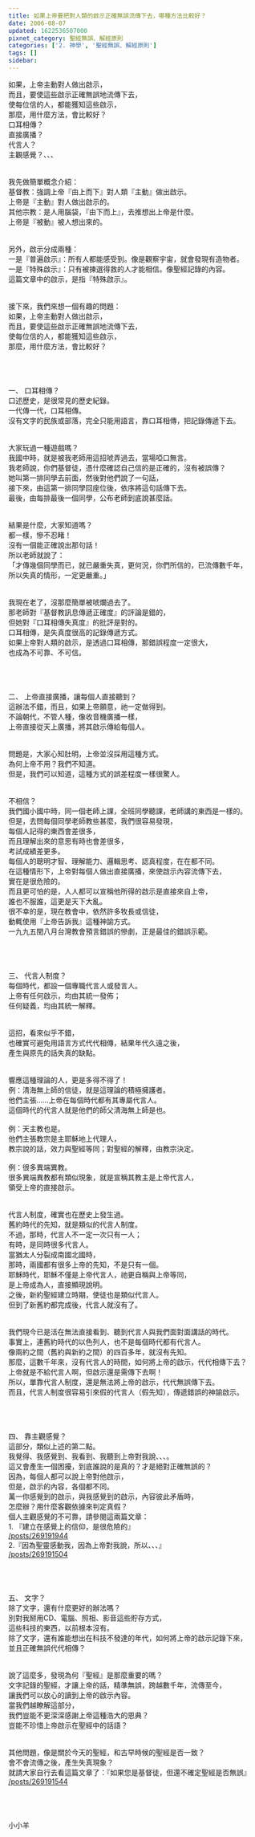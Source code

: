 ```yaml
---
title: 如果上帝要把對人類的啟示正確無誤流傳下去，哪種方法比較好？
date: 2006-08-07
updated: 1622536507000
pixnet_category: 聖經無誤、解經原則
categories: ['2. 神學', '聖經無誤、解經原則']
tags: []
sidebar: 
---
```


<div>如果，上帝主動對人做出啟示，</div>
<div>而且，要使這些啟示正確無誤地流傳下去，</div>
<div>使每位信的人，都能獲知這些啟示，</div>
<div>那麼，用什麼方法，會比較好？</div>
<div>口耳相傳？</div>
<div>直接廣播？</div>
<div>代言人？</div>
<div>主觀感覺？、、、 </div>
<div> </div>
<div> </div>
<div>我先做簡單概念介紹：</div>
<div>基督教：強調上帝『由上而下』對人類『主動』做出啟示。</div>
<div>上帝是『主動』對人做出啟示的。</div>
<div>其他宗教：是人用腦袋，『由下而上』，去推想出上帝是什麼。</div>
<div>上帝是『被動』被人想出來的。</div>
<div> </div>
<div> </div>
<div>另外，啟示分成兩種：</div>
<div>一是『普遍啟示』：所有人都能感受到。像是觀察宇宙，就會發現有造物者。</div>
<div>一是『特殊啟示』：只有被揀選得救的人才能相信。像聖經記錄的內容。</div>
<div>這篇文章中的啟示，是指『特殊啟示』。</div>
<div> </div>
<div> </div>
<div>接下來，我們來想一個有趣的問題：</div>
<div>如果，上帝主動對人做出啟示，</div>
<div>而且，要使這些啟示正確無誤地流傳下去，</div>
<div>使每位信的人，都能獲知這些啟示，</div>
<div>那麼，用什麼方法，會比較好？</div>
<div> </div>
<div> </div>
<div> </div>
<div> </div>
<div>一、 口耳相傳？</div>
<div>口述歷史，是很常見的歷史紀錄。</div>
<div>一代傳一代，口耳相傳。</div>
<div>沒有文字的民族或部落，完全只能用語言，靠口耳相傳，把記錄傳遞下去。</div>
<div> </div>
<div> </div>
<div>大家玩過一種遊戲嗎？</div>
<div>我國中時，就是被我老師用這招唬弄過去，當場啞口無言。</div>
<div>我老師說，你們基督徒，憑什麼確認自己信的是正確的，沒有被誤傳？</div>
<div>她叫第一排同學去前面，然後對他們說了一句話，</div>
<div>接下來，由這第一排同學回座位後，依序將這句話傳下去。</div>
<div>最後，由每排最後一個同學，公布老師到底說甚麼話。</div>
<div> </div>
<div> </div>
<div>結果是什麼，大家知道嗎？</div>
<div>都一樣，慘不忍睹！</div>
<div>沒有一個能正確說出那句話！</div>
<div>所以老師就說了：</div>
<div>「才傳幾個同學而已，就已嚴重失真，更何況，你們所信的，已流傳數千年，</div>
<div>所以失真的情形，一定更嚴重。」</div>
<div> </div>
<div> </div>
<div>我現在老了，沒那麼簡單被唬爛過去了。</div>
<div>那老師對『基督教訊息傳遞正確度』的評論是錯的，</div>
<div>但她對『口耳相傳失真度』的批評是對的。</div>
<div>口耳相傳，是失真度很高的記錄傳遞方式。</div>
<div>如果上帝對人類的啟示，是透過口耳相傳，那錯誤程度一定很大，</div>
<div>也成為不可靠、不可信。</div>
<div> </div>
<div> </div>
<div> </div>
<div> </div>
<div>二、 上帝直接廣播，讓每個人直接聽到？</div>
<div>這辦法不錯，而且，如果上帝願意，祂一定做得到。</div>
<div>不論朝代，不管人種，像收音機廣播一樣，</div>
<div>上帝直接從天上廣播，將其啟示傳給每個人。</div>
<div> </div>
<div> </div>
<div>問題是，大家心知肚明，上帝並沒採用這種方式。</div>
<div>為何上帝不用？我們不知道。</div>
<div>但是，我們可以知道，這種方式的誤差程度一樣很驚人。</div>
<div> </div>
<div> </div>
<div>不相信？</div>
<div>我們國小國中時，同一個老師上課，全班同學聽課，老師講的東西是一樣的。</div>
<div>但是，去問每個同學老師教些甚麼，我們很容易發現，</div>
<div>每個人記得的東西會差很多，</div>
<div>而且理解出來的意思有時也會差很多，</div>
<div>考試成績差更多。</div>
<div>每個人的聰明才智、理解能力、邏輯思考、認真程度，在在都不同。</div>
<div>在這種情形下，上帝對每個人做出直接廣播，來使啟示內容流傳下去，</div>
<div>實在是很危險的。</div>
<div>而且更可怕的是，人人都可以宣稱他所得的啟示是直接來自上帝，</div>
<div>誰也不服誰，這更是天下大亂。</div>
<div>很不幸的是，現在教會中，依然許多牧長或信徒，</div>
<div>動輒使用『上帝告訴我』這種神諭方式。</div>
<div>一九九五閏八月台灣教會預言錯誤的慘劇，正是最佳的錯誤示範。</div>
<div> </div>
<div> </div>
<div> </div>
<div> </div>
<div>三、 代言人制度？</div>
<div>每個時代，都設一個專職代言人或發言人。</div>
<div>上帝有任何啟示，均由其統一發佈；</div>
<div>任何疑義，均由其統一解釋。</div>
<div> </div>
<div> </div>
<div>這招，看來似乎不錯，</div>
<div>也確實可避免用語言方式代代相傳，結果年代久遠之後，</div>
<div>產生與原先的話失真的缺點。</div>
<div> </div>
<div> </div>
<div>響應這種理論的人，更是多得不得了！</div>
<div>例：清海無上師的信徒，就是這理論的積極擁護者。</div>
<div>他們主張……上帝在每個時代都有其專屬代言人。</div>
<div>這個時代的代言人就是他們的師父清海無上師是也。</div>
<div> </div>
<div>例：天主教也是。</div>
<div>他們主張教宗是主耶穌地上代理人，</div>
<div>教宗說的話，效力與聖經等同；對聖經的解釋，由教宗決定。</div>
<div> </div>
<div>例：很多異端異教。</div>
<div>很多異端異教都有類似現象，就是宣稱其教主是上帝代言人，</div>
<div>領受上帝的直接啟示。</div>
<div> </div>
<div> </div>
<div>代言人制度，確實也在歷史上發生過。</div>
<div>舊約時代的先知，就是類似的代言人制度。</div>
<div>不過，那時，代言人不一定一次只有一人；</div>
<div>有時，是同時很多代言人。</div>
<div>當猶太人分裂成南國北國時，</div>
<div>那時，兩國都有很多上帝的先知，不是只有一個。</div>
<div>耶穌時代，耶穌不僅是上帝代言人，祂更自稱與上帝等同，</div>
<div>是上帝成為人，直接顯現說明。</div>
<div>之後，新約聖經建立時期，使徒也是類似代言人。</div>
<div>但到了新舊約都完成後，代言人就沒有了。</div>
<div> </div>
<div> </div>
<div>我們現今已是活在無法直接看到、聽到代言人與我們面對面講話的時代。</div>
<div>事實上，連舊約時代的以色列人，也不是每個時代都有代言人。</div>
<div>像兩約之間（舊約與新約之間）的四百多年，就沒有先知。</div>
<div>那麼，這數千年來，沒有代言人的時間，如何將上帝的啟示，代代相傳下去？</div>
<div>上帝就是不給代言人啊，但啟示還是需傳下去啊！</div>
<div>所以，單靠代言人制度，還是無法將上帝的啟示，代代無誤傳下去。</div>
<div>而且，代言人制度很容易引來假的代言人（假先知），傳遞錯誤的神諭啟示。</div>
<div> </div>
<div> </div>
<div> </div>
<div> </div>
<div>四、 靠主觀感覺？</div>
<div>這部分，類似上述的第二點。</div>
<div>我覺得、我感覺到、我看到、我聽到上帝對我說、、、。</div>
<div>這又會產生一個困擾，到底誰說的是真的？才是絕對正確無誤的？</div>
<div>因為，每個人都可以說上帝對他啟示，</div>
<div>但是，啟示的內容，各個都不同。</div>
<div>萬一你感覺到的啟示，與我感覺到的啟示，內容彼此矛盾時，</div>
<div>怎麼辦？用什麼客觀依據來判定真假？</div>
<div>個人主觀感覺的不可靠，請參閱這兩篇文章：</div>
<div>1.<span style="white-space:pre"> </span>『建立在感覺上的信仰，是很危險的』</div>
<div><a href="/posts/269191944" target="_blank">/posts/269191944</a></div>
<div>2.『因為聖靈感動我，因為上帝對我說，所以、、、』</div>
<div><a href="/posts/269191504" target="_blank">/posts/269191504</a></div>
<div> </div>
<div> </div>
<div> </div>
<div> </div>
<div>五、 文字？</div>
<div>除了文字，還有什麼更好的辦法嗎？</div>
<div>別對我掰用CD、電腦、照相、影音這些貯存方式，</div>
<div>這些科技的東西，以前根本沒有。</div>
<div>除了文字，還有誰能想出在科技不發達的年代，如何將上帝的啟示記錄下來，</div>
<div>並且正確無誤代代相傳？</div>
<div> </div>
<div> </div>
<div>說了這麼多，發現為何『聖經』是那麼重要的嗎？</div>
<div>文字記錄的聖經，才讓上帝的話，精準無誤，跨越數千年，流傳至今，</div>
<div>讓我們可以放心的讀到上帝的啟示內容。</div>
<div>當我們越瞭解這部分，</div>
<div>我們豈能不更深深感謝上帝這種浩大的恩典？</div>
<div>豈能不珍惜上帝啟示在聖經中的話語？</div>
<div> </div>
<div> </div>
<div>其他問題，像是關於今天的聖經，和古早時候的聖經是否一致？</div>
<div>會不會流傳之後，產生失真現象？</div>
<div>就請大家自行去看這篇文章了：『如果您是基督徒，但還不確定聖經是否無誤』</div>
<div><a href="/posts/269191544" target="_blank">/posts/269191544</a></div>
<div> </div>
<div> </div>
<div> </div>
<div> </div>
<div>小小羊</div>
<div> </div>
<div> </div>
